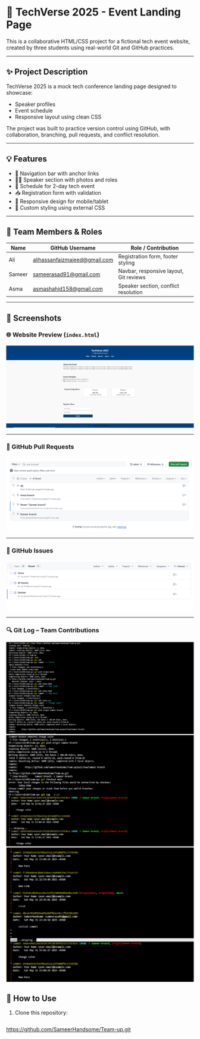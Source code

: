 # 🎉 TechVerse 2025 - Event Landing Page

This is a collaborative HTML/CSS project for a fictional tech event website, created by three students using real-world Git and GitHub practices.

---

## ✨ Project Description

TechVerse 2025 is a mock tech conference landing page designed to showcase:
- Speaker profiles
- Event schedule
- Responsive layout using clean CSS

The project was built to practice version control using GitHub, with collaboration, branching, pull requests, and conflict resolution.

---

## 💡 Features

- 🔗 Navigation bar with anchor links
- 👨‍🏫 Speaker section with photos and roles
- 📅 Schedule for 2-day tech event
- 📥 Registration form with validation
- 📱 Responsive design for mobile/tablet
- 🎨 Custom styling using external CSS

---

## 👥 Team Members & Roles

| Name       | GitHub Username | Role / Contribution                     |
|------------|------------------|------------------------------------------|
| Ali        | alihassanfaizmajeed@gmail.com         | Registration form, footer styling       |
|Sameer        | sameerasad91@gmail.com       | Navbar, responsive layout, Git reviews  |
| Asma    |   asmashahid158@gmail.com    | Speaker section, conflict resolution    |

---
## 📸 Screenshots

### 🌐 Website Preview (`index.html`)
![Website Preview](images/1.png)

---

### 🔁 GitHub Pull Requests
![Pull Requests](images/2.png)

---

### 🐛 GitHub Issues
![Issues](images/3.png)

---

### 🔍 Git Log – Team Contributions
![Git Log 1](images/4.png)
![Git Log 2](images/5.png)
![Git Log 3](images/6.png)


## 🚀 How to Use

1. Clone this repository:
   ```bash
  https://github.com/SameerHandsome/Team-up.git
